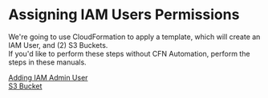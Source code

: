 # Assigning IAM Users Permissions

We're going to use CloudFormation to apply a template, which will create an IAM User, and (2) S3 Buckets. \
If you'd like to perform these steps without CFN Automation, perform the steps in these manuals.

[Adding IAM Admin User](https://github.com/rmathisen-aws/Adding_IAM_Admin_User/blob/main/README.md) \
[S3 Bucket](https://github.com/rmathisen-aws/S3_Bucket)

